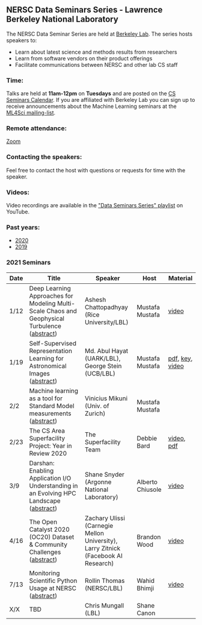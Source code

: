 ## NERSC Data Seminars Series - Lawrence Berkeley National Laboratory

The NERSC Data Seminar Series are held at [Berkeley Lab](https://www.lbl.gov/). The series hosts speakers to:
- Learn about latest science and methods results from researchers
- Learn from software vendors on their product offerings
- Facilitate communications between NERSC and other lab CS staff

### Time:

Talks are held at **11am-12pm** on **Tuesdays** and are posted on the [CS Seminars Calendar](https://www.nersc.gov/events/cs-seminars/).
If you are affiliated with Berkeley Lab you can sign up to receive announcements about the Machine Learning seminars at the [ML4Sci mailing-list](https://groups.google.com/a/lbl.gov/forum/#!forum/ml4sci).

### Remote attendance:

[Zoom](https://lbnl.zoom.us/j/985901166?pwd=bGNpUFJwVDg2aEg0S20rdHdiYTIwZz09)

### Contacting the speakers:

Feel free to contact the host with questions or requests for time with the speaker.

### Videos:

Video recordings are available in the ["Data Seminars Series" playlist](https://www.youtube.com/playlist?list=PL20S5EeApOSvkewFIuz2scAEkbnBIlzYy) on YouTube.

### Past years:

- [2020](2020.md)
- [2019](2019.md)

### 2021 Seminars

|Date |Title                |Speaker                 |Host               |Material       |
|-----|---------------------|------------------------|-------------------|---------------|
|1/12 |Deep Learning Approaches for Modeling Multi-Scale Chaos and Geophysical Turbulence ([abstract](abstracts/2021-01-12.md))|Ashesh Chattopadhyay (Rice University/LBL)|Mustafa Mustafa|[video][3]|
|1/19 |Self-Supervised Representation Learning for Astronomical Images ([abstract](abstracts/2021-01-19.md))|Md. Abul Hayat (UARK/LBL),<br>George Stein (UCB/LBL)|Mustafa Mustafa|[pdf][1], [key][2], [video][4]|
|2/2  |Machine learning as a tool for Standard Model measurements ([abstract](abstracts/2021-02-02.md))|Vinicius Mikuni (Univ. of Zurich)|Mustafa Mustafa||
|2/23 |The CS Area Superfacility Project: Year in Review 2020 |The Superfacility Team|Debbie Bard|[video][6], [pdf][5]|
|3/9  |Darshan: Enabling Application I/O Understanding in an Evolving HPC Landscape ([abstract](abstracts/2021-03-09.md))|Shane Snyder (Argonne National Laboratory)|Alberto Chiusole|[video][7]|
|4/16 |The Open Catalyst 2020 (OC20) Dataset & Community Challenges ([abstract](abstracts/2021-04-16.md))|Zachary Ulissi (Carnegie Mellon University),<br>Larry Zitnick (Facebook AI Research)|Brandon Wood|[video][8]|
|7/13 |Monitoring Scientific Python Usage at NERSC ([abstract](abstracts/2021-07-13.md))|Rollin Thomas (NERSC/LBL)|Wahid Bhimji|[video][9]|
|X/X  |TBD | Chris Mungall (LBL) | Shane Canon | |

[1]: https://drive.google.com/file/d/1oNg8YwAXeenRmyFoUNJT0I8ALol6eee8/view
[2]: https://drive.google.com/file/d/1MKU_qixEq550ww4EihVin2fuoXF1QiyN/view?usp=sharing
[3]: https://www.youtube.com/watch?v=vEjtb0FTS4k&list=PL20S5EeApOSvkewFIuz2scAEkbnBIlzYy
[4]: https://www.youtube.com/watch?v=LD4Zs8OCrOE&list=PL20S5EeApOSvkewFIuz2scAEkbnBIlzYy
[5]: https://drive.google.com/file/d/1mHsgiheOlD1XguNEISiWr8_ydX5XLwEk/view?usp=sharing
[6]: https://www.youtube.com/watch?v=-ck2GN75ycA&list=PL20S5EeApOSvkewFIuz2scAEkbnBIlzYy
[7]: https://www.youtube.com/watch?v=YSc07PTeExw&list=PL20S5EeApOSvkewFIuz2scAEkbnBIlzYy
[8]: https://www.youtube.com/watch?v=EdvmicKME7Y&list=PL20S5EeApOSvkewFIuz2scAEkbnBIlzYy
[9]: https://www.youtube.com/watch?v=hdcwthKcAVg&list=PL20S5EeApOSvkewFIuz2scAEkbnBIlzYy
